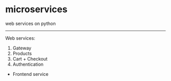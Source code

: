 # microservices
web services on python

***
Web services:
1. Gateway
2. Products
3. Cart + Checkout
5. Authentication

+ Frontend service

